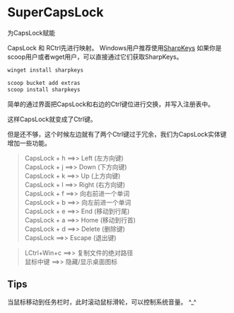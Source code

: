 # SuperCapsLock
为CapsLock赋能

CapsLock 和 RCtrl先进行映射。
Windows用户推荐使用[SharpKeys](https://github.com/randyrants/sharpkeys)
如果你是scoop用户或者wget用户，可以直接通过它们获取SharpKeys。  

```bash
winget install sharpkeys

scoop bucket add extras
scoop install sharpkeys
```
简单的通过界面把CapsLock和右边的Ctrl键位进行交换，并写入注册表中。  

这样CapsLock就变成了Ctrl键。  

但是还不够，这个时候左边就有了两个Ctrl键过于冗余，我们为CapsLock实体键增加一些功能。  

>CapsLock + h  ==>> Left (左方向键)  
CapsLock + j  ==>> Down (下方向键)  
CapsLock + k  ==>> Up (上方向键)  
CapsLock + l  ==>> Right (右方向键)  
CapsLock + f  ==>> 向右前进一个单词   
CapsLock + b  ==>> 向左前进一个单词  
CapsLock + e  ==>> End (移动到行尾)  
CapsLock + a  ==>> Home (移动到行首)  
CapsLock + d  ==>> Delete (删除键)  
CapsLock  ==>> Escape (退出键)  

>LCtrl+Win+c ==>> 复制文件的绝对路径  
鼠标中键 ==>> 隐藏/显示桌面图标


## Tips
当鼠标移动到任务栏时，此时滚动鼠标滑轮，可以控制系统音量。 ^_^